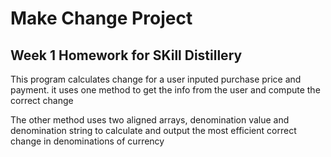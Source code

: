 # Make Change Project

## Week 1 Homework for SKill Distillery

This program calculates change for a user inputed purchase price and payment.
it uses one method to get the info from the user and compute the correct change

The other method uses two aligned arrays, denomination value and denomination string to calculate and output the most efficient correct change in denominations of currency 
